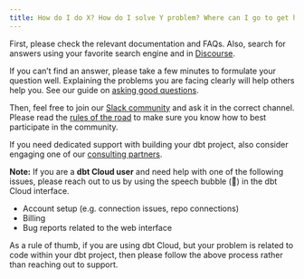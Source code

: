 ```yaml
---
title: How do I do X? How do I solve Y problem? Where can I go to get help?
---
```


First, please check the relevant documentation and FAQs. Also, search for answers using your favorite search engine and in [Discourse](https://discourse.getdbt.com/).

If you can’t find an answer, please take a few minutes to formulate your question well. Explaining the problems you are facing clearly will help others help you. See our guide on [asking good questions](https://discourse.getdbt.com/t/how-to-get-the-most-out-of-dbt-slack/290).

Then, feel free to join our [Slack community](http://community.getdbt.com/) and ask it in the correct channel. Please read the [rules of the road](https://docs.getdbt.com/docs/contributing/slack-rules-of-the-road/) to make sure you know how to best participate in the community.

If you need dedicated support with building your dbt project, also consider engaging one of our [consulting partners](https://www.getdbt.com/ecosystem/).

**Note:** If you are a **dbt Cloud user** and need help with one of the following issues, please reach out to us by using the speech bubble (💬) in the dbt Cloud interface.
- Account setup (e.g. connection issues, repo connections)
- Billing
- Bug reports related to the web interface

As a rule of thumb, if you are using dbt Cloud, but your problem is related to code within your dbt project, then please follow the above process rather than reaching out to support.
